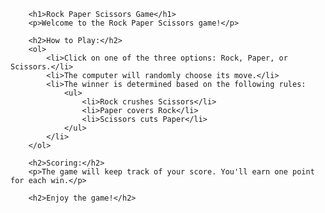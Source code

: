 

        <h1>Rock Paper Scissors Game</h1>
        <p>Welcome to the Rock Paper Scissors game!</p>
        
        <h2>How to Play:</h2>
        <ol>
            <li>Click on one of the three options: Rock, Paper, or Scissors.</li>
            <li>The computer will randomly choose its move.</li>
            <li>The winner is determined based on the following rules:
                <ul>
                    <li>Rock crushes Scissors</li>
                    <li>Paper covers Rock</li>
                    <li>Scissors cuts Paper</li>
                </ul>
            </li>
        </ol>
        
        <h2>Scoring:</h2>
        <p>The game will keep track of your score. You'll earn one point for each win.</p>
        
        <h2>Enjoy the game!</h2>


 

